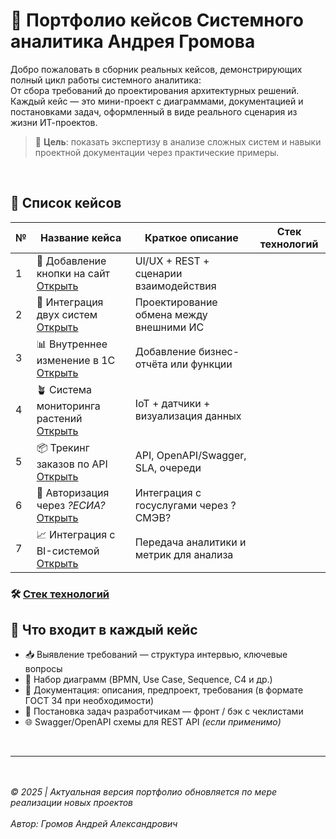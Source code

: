 # 💼 Портфолио кейсов Cистемного аналитика Андрея Громова

Добро пожаловать в сборник реальных кейсов, демонстрирующих полный цикл работы системного аналитика:
<br>От сбора требований до проектирования архитектурных решений.
<br>Каждый кейс — это мини-проект с диаграммами, документацией и постановками задач, оформленный в виде реального сценария из жизни ИТ-проектов.

> 📌 **Цель**: показать экспертизу в анализе сложных систем и навыки проектной документации через практические примеры.

<br>

## 📂 Список кейсов

| № | Название кейса                                             | Краткое описание                        | Стек технологий |
|---|------------------------------------------------------------|-----------------------------------------|-----------------|
| 1 | 🔘 Добавление кнопки на сайт [Открыть](Cases/Case%20№%201) | UI/UX + REST + сценарии взаимодействия  |                 |
| 2 | 🔁 Интеграция двух систем [Открыть](./№%202/)              | Проектирование обмена между внешними ИС |
| 3 | 📊 Внутреннее изменение в 1С [Открыть](./№%203/)           | Добавление бизнес-отчёта или функции    |
| 4 | 🪴 Система мониторинга растений [Открыть](./№%204/)        | IoT + датчики + визуализация данных     |
| 5 | 📦 Трекинг заказов по API [Открыть](./№%205/)              | API, OpenAPI/Swagger, SLA, очереди      |
| 6 | 🔐 Авторизация через _?ЕСИА?_ [Открыть](./№%206/)          | Интеграция с госуслугами через ?СМЭВ?   |
| 7 | 📈 Интеграция с BI-системой [Открыть](./№%207/)            | Передача аналитики и метрик для анализа |

### 🛠 [Стек технологий](techstack.md)

## 📄 Что входит в каждый кейс

- 📥 Выявление требований — структура интервью, ключевые вопросы  
- 🧩 Набор диаграмм (BPMN, Use Case, Sequence, C4 и др.)  
- 📑 Документация: описания, предпроект, требования (в формате ГОСТ 34 при необходимости)  
- 🔧 Постановка задач разработчикам — фронт / бэк с чеклистами  
- 🌐 Swagger/OpenAPI схемы для REST API *(если применимо)*

<br>

---

<br><br>
_© 2025 | Актуальная версия портфолио обновляется по мере реализации новых проектов_
<br><br>
_Автор: Громов Андрей Александрович_


<!-- Возможные источники заданий: -->
<!-- https://pikabu.ru/story/testovyie_zadaniya_na_pozitsiyu_sistemnogo_analitika_v_kompaniyakh_ecommerce_9618572 -->
<!-- https://github.com/tassiio/rosatom_task -->
<!-- https://habr.com/ru/articles/591057/ -->
<!--  -->
<!--  -->
<!--  -->

